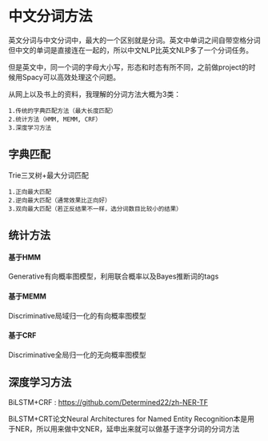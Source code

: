 中文分词方法
====

英文分词与中文分词中，最大的一个区别就是分词。英文中单词之间自带空格分词但中文的单词是直接连在一起的，所以中文NLP比英文NLP多了一个分词任务。

但是英文中，同一个词的字母大小写，形态和时态有所不同，之前做project的时候用Spacy可以高效处理这个问题。


从网上以及书上的资料，我理解的分词方法大概为3类：

    1.传统的字典匹配方法（最大长度匹配）
    2.统计方法（HMM, MEMM, CRF）
    3.深度学习方法
    
## 字典匹配
Trie三叉树+最大分词匹配

    1.正向最大匹配
    2.逆向最大匹配（通常效果比正向好）
    3.双向最大匹配（若正反结果不一样，选分词数目比较小的结果）
    
## 统计方法
#### 基于HMM
Generative有向概率图模型，利用联合概率以及Bayes推断词的tags

#### 基于MEMM
Discriminative局域归一化的有向概率图模型

#### 基于CRF
Discriminative全局归一化的无向概率图模型

## 深度学习方法
BiLSTM+CRF : https://github.com/Determined22/zh-NER-TF

BiLSTM+CRT论文Neural Architectures for Named Entity Recognition本是用于NER，所以用来做中文NER，延申出来就可以做基于逐字分词的分词方法

